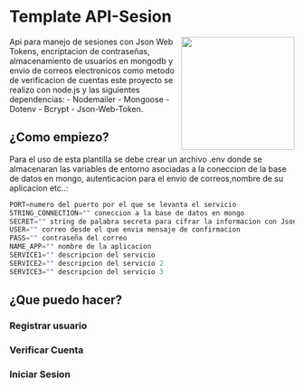 <h1>Template API-Sesion </h1>
<img align="right" src="https://cdn.dribbble.com/users/398490/screenshots/1716348/users.gif" width="200">
Api para manejo de sesiones con Json Web Tokens, encriptacion de contraseñas, almacenamiento de usuarios en mongodb  y envio de correos electronicos como metodo de verificacion de cuentas este proyecto se realizo con node.js y las siguientes dependencias:
- Nodemailer 
- Mongoose
- Dotenv
- Bcrypt
- Json-Web-Token.

## ¿Como empiezo?
Para el uso de esta plantilla se debe crear un archivo .env donde se almacenaran las variables de entorno asociadas a la coneccion de la base de datos en mongo, autenticacion para el envio de correos,nombre de su aplicacion etc..:

```js
PORT=numero del puerto por el que se levanta el servicio
STRING_CONNECTION="" coneccion a la base de datos en mongo 
SECRET="" string de palabra secreta para cifrar la informacion con Json-Web-Token
USER="" correo desde el que envia mensaje de confirmacion
PASS="" contraseña del correo
NAME_APP="" nombre de la aplicacion
SERVICE1="" descripcion del servicio 
SERVICE2="" descripcion del servicio 2
SERVICE3="" descripcion del servicio 3
```

## ¿Que puedo hacer?

### Registrar usuario

### Verificar Cuenta

### Iniciar Sesion






